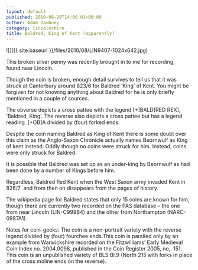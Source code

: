```yaml
---
layout: default
published: 2010-08-20T14:06:01+00:00
author: Adam Daubney
category: lincolnshire
title: Baldred, King of Kent (apparently)
---
```

![]({{ site.baseurl }}/files/2010/08/LIN9407-1024x642.jpg)

This broken silver penny was recently brought in to me for recording, found near Lincoln.

Though the coin is broken, enough detail survives to tell us that it was struck at Canterbury around 823/6 for Baldred ‘King’ of Kent. You might be forgiven for not knowing anything about Baldred for he is only briefly mentioned in a couple of sources.

The obverse depicts a cross pattee with the legend \[+\]BALD\[RED REX\], ‘Baldred, King’. The reverse also depicts a cross pattee but has a legend reading  \[+OB\]A divided by (four) forked ends.

Despite the coin naming Baldred as King of Kent there is some doubt over this claim as the Anglo-Saxon Chronicle actually names Beornwulf as King of kent instead. Oddly though no coins were struck for him. Instead, coins were only struck for Baldred.

It is possible that Baldred was set up as an under-king by Beornwulf as had been done by a number of Kings before him.

Regardless, Baldred fled Kent when the West Saxon army invaded Kent in 826/7  and from then on disappears from the pages of history.

The wikipedia page for Baldred states that only 15 coins are known for him, though there are currently two recorded on the PAS database – the one from near Lincoln (LIN-C999B4) and the other from Northampton (NARC-0987A1). 

Notes for coin-geeks: The coin is a non-portrait variety with the reverse legend divided by (four) fourchee ends.This coin is paralled only by an example from Warwickshire recorded on the Fitzwilliams’ Early Medieval Coin Index no. 2004.0098, published in the Coin Register 2005, no,. 151. This coin is an unpublished variety of BLS BI.9 (North 215 with forks in place of the cross moline ends on the reverse).

